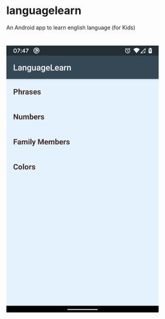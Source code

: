 # languagelearn
An Android app to learn english language (for Kids)
#
<img src="ss.png" height = "700" width="400"/>
